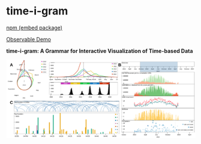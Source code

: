 # time-i-gram

[npm (embed package)](https://www.npmjs.com/package/@vanessa_stoiber1999/time-i-gram)

[Observable Demo](https://observablehq.com/d/226caaa8a69fc9d3)

**time-i-gram: A Grammar for Interactive Visualization of Time-based Data**

<img width="1449" alt="teaser" src="https://github.com/vanessastoiber/thesis-datasets/blob/44333d134c2aa1faf1503f2af29a8ae4d5f738e4/figures/front-figure.png">
